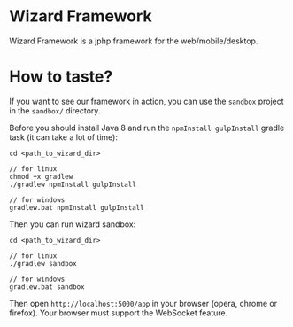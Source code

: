 # Wizard Framework

Wizard Framework is a jphp framework for the web/mobile/desktop.

# How to taste?

If you want to see our framework in action, you can use the `sandbox` project in the `sandbox/` directory.

Before you should install Java 8 and run the `npmInstall gulpInstall` gradle task (it can take a lot of time):
```
cd <path_to_wizard_dir>

// for linux
chmod +x gradlew
./gradlew npmInstall gulpInstall

// for windows
gradlew.bat npmInstall gulpInstall
```

Then you can run wizard sandbox:

```
cd <path_to_wizard_dir>

// for linux
./gradlew sandbox

// for windows
gradlew.bat sandbox
```

Then open `http://localhost:5000/app` in your browser (opera, chrome or firefox). Your browser
must support the WebSocket feature.


